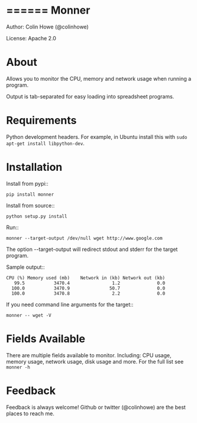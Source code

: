 ======
Monner
======

Author: Colin Howe (@colinhowe)

License: Apache 2.0

About
=====

Allows you to monitor the CPU, memory and network usage when running a program.

Output is tab-separated for easy loading into spreadsheet programs.

Requirements
============

Python development headers. For example, in Ubuntu install this with `sudo apt-get install libpython-dev`.

Installation
============

Install from pypi::

    pip install monner

Install from source::

    python setup.py install

Run::

    monner --target-output /dev/null wget http://www.google.com

The option --target-output will redirect stdout and stderr for the target
program.

Sample output::

    CPU (%)	Memory used (mb)	Network in (kb)	Network out (kb)
       99.5	          3470.4	            1.2	             0.0
      100.0	          3470.9	           50.7	             0.0
      100.0	          3470.8	            2.2	             0.0

If you need command line arguments for the target::

    monner -- wget -V

Fields Available
================

There are multiple fields available to monitor. Including: CPU usage, memory
usage, network usage, disk usage and more. For the full list see ``monner -h``

Feedback
========

Feedback is always welcome! Github or twitter (@colinhowe) are the best places
to reach me.

